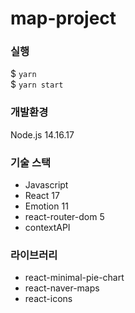 # map-project

### 실행

$ `yarn` <br/>
$ `yarn start`

### 개발환경

Node.js 14.16.17

### 기술 스택

- Javascript
- React 17
- Emotion 11
- react-router-dom 5
- contextAPI

### 라이브러리

- react-minimal-pie-chart
- react-naver-maps
- react-icons
